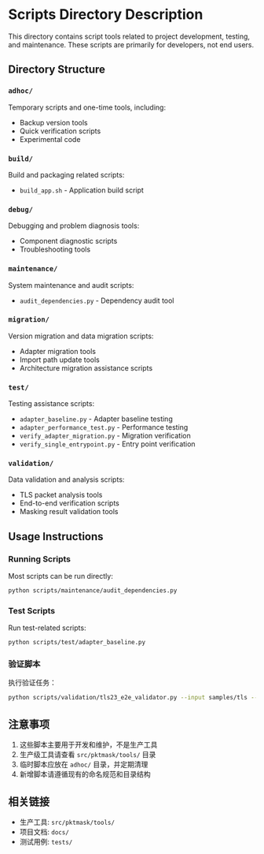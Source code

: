 # Scripts Directory Description

This directory contains script tools related to project development, testing, and maintenance. These scripts are primarily for developers, not end users.

## Directory Structure

### `adhoc/`
Temporary scripts and one-time tools, including:
- Backup version tools
- Quick verification scripts
- Experimental code

### `build/`
Build and packaging related scripts:
- `build_app.sh` - Application build script

### `debug/`
Debugging and problem diagnosis tools:
- Component diagnostic scripts
- Troubleshooting tools

### `maintenance/`
System maintenance and audit scripts:
- `audit_dependencies.py` - Dependency audit tool

### `migration/`
Version migration and data migration scripts:
- Adapter migration tools
- Import path update tools
- Architecture migration assistance scripts

### `test/`
Testing assistance scripts:
- `adapter_baseline.py` - Adapter baseline testing
- `adapter_performance_test.py` - Performance testing
- `verify_adapter_migration.py` - Migration verification
- `verify_single_entrypoint.py` - Entry point verification

### `validation/`
Data validation and analysis scripts:
- TLS packet analysis tools
- End-to-end verification scripts
- Masking result validation tools

## Usage Instructions

### Running Scripts
Most scripts can be run directly:
```bash
python scripts/maintenance/audit_dependencies.py
```

### Test Scripts
Run test-related scripts:
```bash
python scripts/test/adapter_baseline.py
```

### 验证脚本
执行验证任务：
```bash
python scripts/validation/tls23_e2e_validator.py --input samples/tls --output output/validation
```

## 注意事项

1. 这些脚本主要用于开发和维护，不是生产工具
2. 生产级工具请查看 `src/pktmask/tools/` 目录
3. 临时脚本应放在 `adhoc/` 目录，并定期清理
4. 新增脚本请遵循现有的命名规范和目录结构

## 相关链接

- 生产工具: `src/pktmask/tools/`
- 项目文档: `docs/`
- 测试用例: `tests/`
